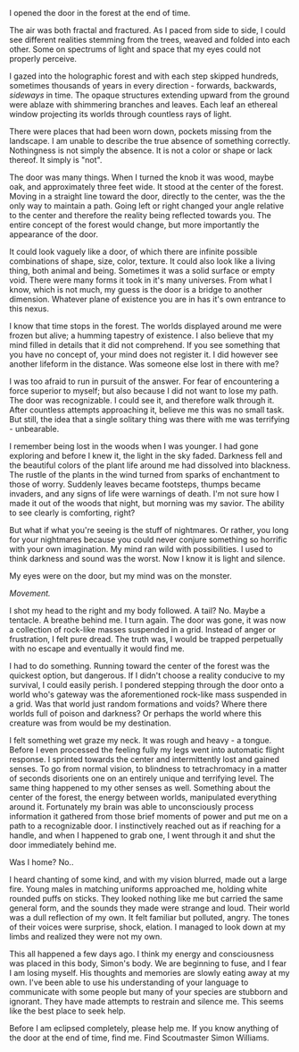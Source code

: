 I opened the door in the forest at the end of time.

The air was both fractal and fractured. As I paced from side to side, I could see different realities stemming from the trees, weaved and folded into each other. Some on spectrums of light and space that my eyes could not properly perceive.

I gazed into the holographic forest and with each step skipped hundreds, sometimes thousands of years in every direction - forwards, backwards, *sideways* in time. The opaque structures extending upward from the ground were ablaze with shimmering branches and leaves. Each leaf an ethereal window projecting its worlds through countless rays of light.

There were places that had been worn down, pockets missing from the landscape. I am unable to describe the true absence of something correctly. Nothingness is not simply the absence. It is not a color or shape or lack thereof. It simply is "not".

The door was many things. When I turned the knob it was wood, maybe oak, and approximately three feet wide. It stood at the center of the forest. Moving in a straight line toward the door, directly to the center, was the the only way to maintain a path. Going left or right changed your angle relative to the center and therefore the reality being reflected towards you. The entire concept of the forest would change, but more importantly the appearance of the door.

It could look vaguely like a door, of which there are infinite possible combinations of shape, size, color, texture. It could also look like a living thing, both animal and being. Sometimes it was a solid surface or empty void. There were many forms it took in it's many universes. From what I know, which is not much, my guess is the door is a bridge to another dimension. Whatever plane of existence you are in has it's own entrance to this nexus.

I know that time stops in the forest. The worlds displayed around me were frozen but alive; a humming tapestry of existence. I also believe that my mind filled in details that it did not comprehend. If you see something that you have no concept of, your mind does not register it. I did however see another lifeform in the distance. Was someone else lost in there with me?

I was too afraid to run in pursuit of the answer. For fear of encountering a force superior to myself; but also because I did not want to lose my path. The door was recognizable. I could see it, and therefore walk through it. After countless attempts approaching it, believe me this was no small task. But still, the idea that a single solitary thing was there with me was terrifying - unbearable.

I remember being lost in the woods when I was younger. I had gone exploring and before I knew it, the light in the sky faded. Darkness fell and the beautiful colors of the plant life around me had dissolved into blackness. The rustle of the plants in the wind turned from sparks of enchantment to those of worry. Suddenly leaves became footsteps, thumps became invaders, and any signs of life were warnings of death. I'm not sure how I made it out of the woods that night, but morning was my savior. The ability to see clearly is comforting, right?

But what if what you're seeing is the stuff of nightmares. Or rather, you long for your nightmares because you could never conjure something so horrific with your own imagination. My mind ran wild with possibilities. I used to think darkness and sound was the worst. Now I know it is light and silence. 

My eyes were on the door, but my mind was on the monster.

*Movement.*

I shot my head to the right and my body followed. A tail? No. Maybe a tentacle. A breathe behind me. I turn again. The door was gone, it was now a collection of rock-like masses suspended in a grid. Instead of anger or frustration, I felt pure dread. The truth was, I would be trapped perpetually with no escape and eventually it would find me. 

I had to do something. Running toward the center of the forest was the quickest option, but dangerous. If I didn't choose a reality conducive to my survival, I could easily perish. I pondered stepping through the door onto a world who's gateway was the aforementioned rock-like mass suspended in a grid. Was that world just random formations and voids? Where there worlds full of poison and darkness? Or perhaps the world where this creature was from would be my destination. 

I felt something wet graze my neck. It was rough and heavy - a tongue. Before I even processed the feeling fully my legs went into automatic flight response. I sprinted towards the center and intermittently lost and gained senses. To go from normal vision, to blindness to tetrachromacy in a matter of seconds disorients one on an entirely unique and terrifying level. The same thing happened to my other senses as well. Something about the center of the forest, the energy between worlds, manipulated everything around it. Fortunately my brain was able to unconsciously process information it gathered from those brief moments of power and put me on a path to a recognizable door. I instinctively reached out as if reaching for a handle, and when I happened to grab one, I went through it and shut the door immediately behind me.

Was I home? No..

I heard chanting of some kind, and with my vision blurred, made out a large fire. Young males in matching uniforms approached me, holding white rounded puffs on sticks. They looked nothing like me but carried the same general form, and the sounds they made were strange and loud. Their world was a dull reflection of my own. It felt familiar but polluted, angry. The tones of their voices were surprise, shock, elation. I managed to look down at my limbs and realized they were not my own.

This all happened a few days ago. I think my energy and consciousness was placed in this body, Simon's body. We are beginning to fuse, and I fear I am losing myself. His thoughts and memories are slowly eating away at my own. I've been able to use his understanding of your language to communicate with some people but many of your species are stubborn and ignorant. They have made attempts to restrain and silence me. This seems like the best place to seek help.

Before I am eclipsed completely, please help me. If you know anything of the door at the end of time, find me. Find Scoutmaster Simon Williams.